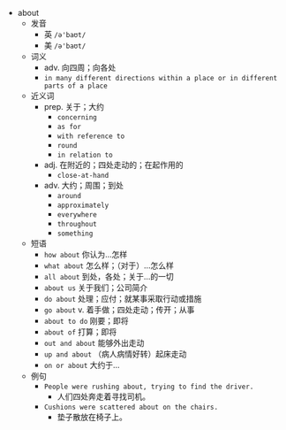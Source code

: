 - about
  - 发音
    - 英 `/ə'baʊt/`
    - 美 `/ə'baʊt/`
  - 词义
    - adv. 向四周；向各处
    - `in many different directions within a place or in different parts of a place`
  - 近义词
    - prep. 关于；大约
      - `concerning`
      - `as for`
      - `with reference to`
      - `round`
      - `in relation to`
    - adj. 在附近的；四处走动的；在起作用的
      - `close-at-hand`
    - adv. 大约；周围；到处
      - `around`
      - `approximately`
      - `everywhere`
      - `throughout`
      - `something`
  - 短语
    - `how about` 你认为…怎样 
    - `what about` 怎么样；（对于）…怎么样 
    - `all about` 到处，各处；关于…的一切 
    - `about us` 关于我们；公司简介 
    - `do about` 处理；应付；就某事采取行动或措施 
    - `go about` v. 着手做；四处走动；传开；从事 
    - `about to do` 刚要；即将 
    - `about of` 打算；即将 
    - `out and about` 能够外出走动 
    - `up and about` （病人病情好转）起床走动 
    - `on or about` 大约于… 
  - 例句
    - `People were rushing about, trying to find the driver.`
      - 人们四处奔走着寻找司机。
    - `Cushions were scattered about on the chairs.`
      - 垫子散放在椅子上。

